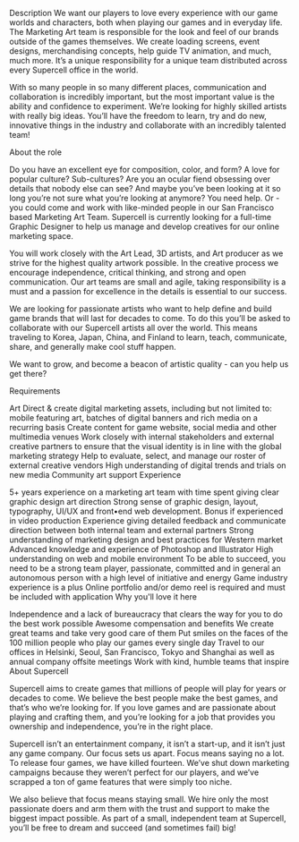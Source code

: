 Description
We want our players to love every experience with our game worlds and characters, both when playing our games and in everyday life. The Marketing Art team is responsible for the look and feel of our brands outside of the games themselves. We create loading screens, event designs, merchandising concepts, help guide TV animation, and much, much more. It’s a unique responsibility for a unique team distributed across every Supercell office in the world.

With so many people in so many different places, communication and collaboration is incredibly important, but the most important value is the ability and confidence to experiment. We’re looking for highly skilled artists with really big ideas. You’ll have the freedom to learn, try and do new, innovative things in the industry and collaborate with an incredibly talented team!

About the role

Do you have an excellent eye for composition, color, and form? A love for popular culture? Sub-cultures? Are you an ocular fiend obsessing over details that nobody else can see? And maybe you’ve been looking at it so long you’re not sure what you’re looking at anymore? You need help. Or - you could come and work with like-minded people in our San Francisco based Marketing Art Team. Supercell is currently looking for a full-time Graphic Designer to help us manage and develop creatives for our online marketing space.

You will work closely with the Art Lead, 3D artists, and Art producer as we strive for the highest quality artwork possible. In the creative process we encourage independence, critical thinking, and strong and open communication. Our art teams are small and agile, taking responsibility is a must and a passion for excellence in the details is essential to our success.

We are looking for passionate artists who want to help define and build game brands that will last for decades to come. To do this you’ll be asked to collaborate with our Supercell artists all over the world. This means traveling to Korea, Japan, China, and Finland to learn, teach, communicate, share, and generally make cool stuff happen.

We want to grow, and become a beacon of artistic quality - can you help us get there?

Requirements

Art Direct & create digital marketing assets, including but not limited to: mobile featuring art, batches of digital banners and rich media on a recurring basis
Create content for game website, social media and other multimedia venues
Work closely with internal stakeholders and external creative partners to ensure that the visual identity is in line with the global marketing strategy
Help to evaluate, select, and manage our roster of external creative vendors
High understanding of digital trends and trials on new media
Community art support
Experience

5+ years experience on a marketing art team with time spent giving clear graphic design art direction
Strong sense of graphic design, layout, typography, UI/UX and front•end web development. Bonus if experienced in video production
Experience giving detailed feedback and communicate direction between both internal team and external partners
Strong understanding of marketing design and best practices for Western market
Advanced knowledge and experience of Photoshop and Illustrator
High understanding on web and mobile environment
To be able to succeed, you need to be a strong team player, passionate, committed and in general an autonomous person with a high level of initiative and energy
Game industry experience is a plus
Online portfolio and/or demo reel is required and must be included with application
Why you'll love it here

Independence and a lack of bureaucracy that clears the way for you to do the best work possible
Awesome compensation and benefits
We create great teams and take very good care of them
Put smiles on the faces of the 100 million people who play our games every single day
Travel to our offices in Helsinki, Seoul, San Francisco, Tokyo and Shanghai as well as annual company offsite meetings
Work with kind, humble teams that inspire
About Supercell

Supercell aims to create games that millions of people will play for years or decades to come. We believe the best people make the best games, and that’s who we’re looking for. If you love games and are passionate about playing and crafting them, and you’re looking for a job that provides you ownership and independence, you’re in the right place.

Supercell isn’t an entertainment company, it isn’t a start-up, and it isn’t just any game company. Our focus sets us apart. Focus means saying no a lot. To release four games, we have killed fourteen. We’ve shut down marketing campaigns because they weren’t perfect for our players, and we’ve scrapped a ton of game features that were simply too niche.

We also believe that focus means staying small. We hire only the most passionate doers and arm them with the trust and support to make the biggest impact possible. As part of a small, independent team at Supercell, you’ll be free to dream and succeed (and sometimes fail) big!